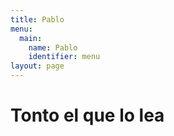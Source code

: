 ```yaml
---
title: Pablo
menu:
  main:
    name: Pablo
    identifier: menu
layout: page
---
```

# Tonto el que lo lea